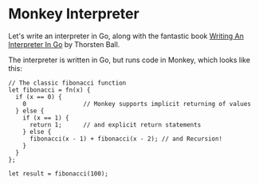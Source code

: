 # Monkey Interpreter

Let's write an interpreter in Go, along with the fantastic book
[Writing An Interpreter In Go](https://interpreterbook.com/) by Thorsten Ball.

The interpreter is written in Go, but runs code in Monkey, which looks like this:
```
// The classic fibonacci function
let fibonacci = fn(x) {
  if (x == 0) {
    0                // Monkey supports implicit returning of values
  } else {
    if (x == 1) {
      return 1;      // and explicit return statements
    } else {
      fibonacci(x - 1) + fibonacci(x - 2); // and Recursion!
    }
  }
};

let result = fibonacci(100);
```
